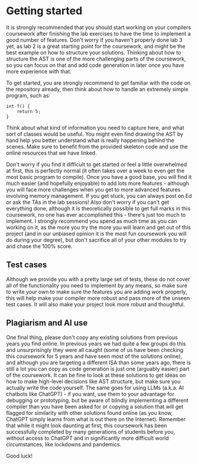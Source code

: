 Getting started
===============

It is strongly recommended that you should start working on your compilers coursework after finishing the lab exercises to have the time to implement a good number of features. Don't worry if you haven't properly done lab 3 yet, as lab 2 is a great starting point for the coursework, and might be the best example on how to structure your solutions. Thinking about how to structure the AST is one of the more challenging parts of the coursework, so you can focus on that and add code generation in later once you have more experience with that. 

To get started, you are strongly recommend to get familiar with the code on the repository already, then think about how to handle an extremely simple program, such as:

```
int f() {
    return 5;
}
```
Think about what kind of information you need to capture here, and what sort of classes would be useful. You might even find drawing the AST by hand help you better understand what is really happening behind the scenes. Make sure to benefit from the provided skeleton code and use the online resources that we have linked.

Don't worry if you find it difficult to get started or feel a little overwhelmed at first, this is perfectly normal (it often takes over a week to even get the most basic program to compile). Once you have a good base, you will find it much easier (and hopefully enjoyable) to add lots more features - although you will face more challenges when you get to more advanced features involving memory management. If you get stuck, you can always post on Ed or ask the TAs in the lab sessions! Also don't worry if you can't get everything done, although it is theoretically possible to get full marks in this coursework, no one has ever accomplished this - there's just too much to implement. I strongly recommend you spend as much time as you can working on it, as the more you try the more you will learn and get out of this project (and in our unbiased opinion it is the most fun coursework you will do during your degree), but don't sacrifice all of your other modules to try and chase the 100% score.

Test cases
----------

Although we provide you with a pretty large set of tests, these do not cover all of the functionality you need to implement by any means, so make sure to write your own to make sure the features you are adding work properly, this will help make your compiler more robust and pass more of the unseen test cases. It will also make your project look more robust and thoughtful.

Plagiarism and AI use
---------------------

One final thing, please don't copy any existing solutions from previous years you find online. In previous years we had quite a few groups do this and unsurprisingly they were all caught (some of us have been checking this coursework for 5 years and have seen most of the solutions online), and although you are targeting a different ISA than some years ago, there is still a lot you can copy as code generation is just one (arguably easier) part of the coursework. It can be fine to look at these solutions to get ideas on how to make high-level decisions like AST structure, but make sure you actually write the code yourself. The same goes for using LLMs (a.k.a. AI chatbots like ChatGPT) - if you want, use them to your advantage for debugging or prototyping, but be aware of blindly implementing a different compiler than you have been asked for or copying a solution that will get flagged for similarity with other solutions found online (as you  know, ChatGPT simply learns from what is out there on the Internet). Remember that while it might look daunting at first, this coursework has been successfully completed by many generations of students before you, without access to ChatGPT and in significantly more difficult world circumstances, like lockdowns and pandemics.

Good luck!